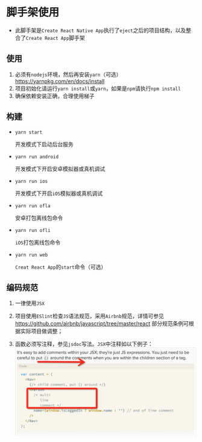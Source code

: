 # 脚手架使用

* 此脚手架是`Create React Native App`执行了`eject`之后的项目结构，以及整合了`Create React App`脚手架


## 使用

1. 必须有`nodejs`环境，然后再安装`yarn`（可选）<https://yarnpkg.com/en/docs/install>
2. 项目初始化请运行`yarn install`或`yarn`，如果是`npm`请执行`npm install`
3. 确保依赖安装正确，合理使用梯子

## 构建
* `yarn start`

    开发模式下启动后台服务

* `yarn run android`

    开发模式下开启安卓模拟器或真机调试

* `yarn run ios`

    开发模式下开启`iOS`模拟器或真机调试

* `yarn run ofla`

    安卓打包离线包命令

* `yarn run ofli`

    `iOS`打包离线包命令

* `yarn run web`

    `Creat React App`的`start`命令（可选）

## 编码规范

1. 一律使用`JSX`

2. 项目使用`ESlint`检查`JS`语法规范，采用`Airbnb`规范，详情可参见<https://github.com/airbnb/javascript/tree/master/react> 部分规范条例可根据实际项目做调整；

3. 函数必须写注释，参见`jsdoc`写法。`JSX`中注释如以下例子：
![comment](/public/img/comment.jpg)


